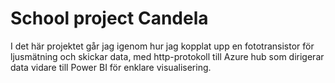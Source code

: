 # School project Candela


I det här projektet går jag igenom hur jag kopplat upp en fototransistor för ljusmätning och skickar data, med http-protokoll till Azure hub som dirigerar data vidare till Power BI för enklare visualisering.
